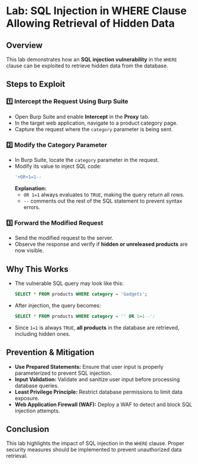 # Lab: SQL Injection in WHERE Clause Allowing Retrieval of Hidden Data

## Overview
This lab demonstrates how an **SQL injection vulnerability** in the `WHERE` clause can be exploited to retrieve hidden data from the database.

## Steps to Exploit

### 1️⃣ **Intercept the Request Using Burp Suite**
- Open Burp Suite and enable **Intercept** in the **Proxy** tab.
- In the target web application, navigate to a product category page.
- Capture the request where the `category` parameter is being sent.

### 2️⃣ **Modify the Category Parameter**
- In Burp Suite, locate the `category` parameter in the request.
- Modify its value to inject SQL code:
  ```sql
  '+OR+1=1--
  ```
  **Explanation:**
  - `OR 1=1` always evaluates to `TRUE`, making the query return all rows.
  - `--` comments out the rest of the SQL statement to prevent syntax errors.

### 3️⃣ **Forward the Modified Request**
- Send the modified request to the server.
- Observe the response and verify if **hidden or unreleased products** are now visible.

## Why This Works
- The vulnerable SQL query may look like this:
  ```sql
  SELECT * FROM products WHERE category = 'Gadgets';
  ```
- After injection, the query becomes:
  ```sql
  SELECT * FROM products WHERE category = '' OR 1=1--';
  ```
- Since `1=1` is always `TRUE`, **all products** in the database are retrieved, including hidden ones.

## Prevention & Mitigation
- **Use Prepared Statements:** Ensure that user input is properly parameterized to prevent SQL injection.
- **Input Validation:** Validate and sanitize user input before processing database queries.
- **Least Privilege Principle:** Restrict database permissions to limit data exposure.
- **Web Application Firewall (WAF):** Deploy a WAF to detect and block SQL injection attempts.

## Conclusion
This lab highlights the impact of SQL injection in the `WHERE` clause. Proper security measures should be implemented to prevent unauthorized data retrieval.
